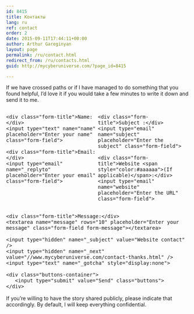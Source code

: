 ```yaml
---
id: 8415
title: Контакты
lang: ru
ref: contact
order: 2
date: 2015-09-11T17:44:11+00:00
author: Arthur Gareginyan
layout: page
permalink: /ru/contact.html
redirect_from: /ru/contacts.html
guid: http://mycyberuniverse.com/?page_id=8415

---
```

If we have crossed paths or if I have managed to do something that you found helpful, I’d love it if you would take a few minutes to write it down and send it to me. 

<form id="contact-form" action="http://formspree.io/arthurgareginyan@gmail.com" method="POST">

<div class="field-left">

    <div class="form-title">Name:</div>
    <input type="text" name="name" placeholder="Enter your name" class="form-field">

    <div class="form-title">Email:</div>
    <input type="email" name="_replyto" placeholder="Enter your email" class="form-field">

</div>
<div class="field-right">

    <div class="form-title">Subject :</div>
    <input type="email" name="subject" placeholder="Enter the subject" class="form-field">

    <div class="form-title">Website <span style="color:#aaaaaa">(If applicable)</span>:</div>
    <input type="email" name="website" placeholder="Enter the URL" class="form-field">

</div>

    <div class="form-title">Message:</div>
    <textarea name="message" rows="10" placeholder="Enter your message" class="form-field form-message"></textarea>

    <input type="hidden" name="_subject" value="Website contact" />
    <input type="hidden" name="_next" value="//www.mycyberuniverse.com/contact-thanks.html" />
    <input type="text" name="_gotcha" style="display:none">

    <div class="buttons-container">
       <input type="submit" value="Send" class="buttons">
    </div>

</form>

<style>
#contact-form {
   font-family: Georgia, Palatino, Palatino Linotype, Times, Times New Roman, serif;
   font-size: 16px;
   width: 100%;
}

.field-left {
   width: 50%;
   display: inline-block;
   float: left;
}

.field-right {
   width: 50%;
   display: inline-block;
}

.form-title {
   margin-bottom:10px;
   color: #fff;
   text-shadow: #fdf2e4 0 1px 0;
}

.form-field {
   border: 1px solid #a39584;
   background: #f3f3f3;
   -webkit-border-radius: 4px;
   -moz-border-radius: 4px;
   border-radius: 4px;
   color: #C4C4C4;
   -webkit-box-shadow: rgba(255,255,255,0.4) 0 1px 0, inset rgba(000,000,000,0.7) 0 0px 0px;
   -moz-box-shadow: rgba(255,255,255,0.4) 0 1px 0, inset rgba(000,000,000,0.7) 0 0px 0px;
   box-shadow: rgba(255,255,255,0.4) 0 1px 0, inset rgba(000,000,000,0.7) 0 0px 0px;
   padding: 8px;
   margin-bottom: 20px;
   width: 90%;
}
.form-field:focus {
   background: #fff;
   color: #725129;
}

.form-message {
   width: 95%;
}

.buttons-container {
   margin: 8px 0;
   //text-align: center;
}

.buttons {
	-moz-box-shadow:inset 0px 1px 0px 0px #ffffff;
	-webkit-box-shadow:inset 0px 1px 0px 0px #ffffff;
	box-shadow:inset 0px 1px 0px 0px #ffffff;
	background:-webkit-gradient(linear, left top, left bottom, color-stop(0.05, #f9f9f9), color-stop(1, #e9e9e9));
	background:-moz-linear-gradient(top, #f9f9f9 5%, #e9e9e9 100%);
	background:-webkit-linear-gradient(top, #f9f9f9 5%, #e9e9e9 100%);
	background:-o-linear-gradient(top, #f9f9f9 5%, #e9e9e9 100%);
	background:-ms-linear-gradient(top, #f9f9f9 5%, #e9e9e9 100%);
	background:linear-gradient(to bottom, #f9f9f9 5%, #e9e9e9 100%);
	filter:progid:DXImageTransform.Microsoft.gradient(startColorstr='#f9f9f9', endColorstr='#e9e9e9',GradientType=0);
	background-color:#f9f9f9;
	-moz-border-radius:6px;
	-webkit-border-radius:6px;
	border-radius:6px;
	border:1px solid #dcdcdc;
	display:inline-block;
	cursor:pointer;
	color:#666666;
	font-family:Arial;
	font-size:15px;
	font-weight:bold;
	padding:6px 24px;
	text-decoration:none;
	text-shadow:0px 1px 0px #ffffff;
}
.buttons:hover {
	background:-webkit-gradient(linear, left top, left bottom, color-stop(0.05, #e9e9e9), color-stop(1, #f9f9f9));
	background:-moz-linear-gradient(top, #e9e9e9 5%, #f9f9f9 100%);
	background:-webkit-linear-gradient(top, #e9e9e9 5%, #f9f9f9 100%);
	background:-o-linear-gradient(top, #e9e9e9 5%, #f9f9f9 100%);
	background:-ms-linear-gradient(top, #e9e9e9 5%, #f9f9f9 100%);
	background:linear-gradient(to bottom, #e9e9e9 5%, #f9f9f9 100%);
	filter:progid:DXImageTransform.Microsoft.gradient(startColorstr='#e9e9e9', endColorstr='#f9f9f9',GradientType=0);
	background-color:#e9e9e9;
}
.buttons:active {
	position:relative;
	top:1px;
}
</style>

If you’re willing to have the story shared publicly, please indicate that accordingly. By default, I will keep everything confidential.
